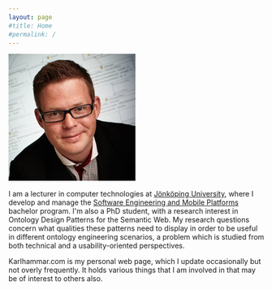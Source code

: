 ```yaml
---
layout: page
#title: Home
#permalink: /
---
```


![Karl Hammar](/assets/images/karl.jpg)

I am a lecturer in computer technologies at [Jönköping University](http://ju.se/en.html), where I develop and manage the [Software Engineering and Mobile Platforms](http://ju.se/jth/utbildning/ingenjorsprogram/mjukvaruutveckling-och-mobila-plattformar.html) bachelor program. I'm also a PhD student, with a research interest in Ontology Design Patterns for the Semantic Web. My research questions concern what qualities these patterns need to display in order to be useful in different ontology engineering scenarios, a problem which is studied from both technical and a usability-oriented perspectives.

Karlhammar.com is my personal web page, which I update occasionally but not overly frequently. It holds various things that I am involved in that may be of interest to others also.
